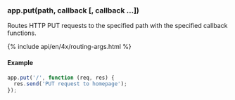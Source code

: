 <h3 id='app.put.method'>app.put(path, callback [, callback ...])<span class="avaibility"></span> <span class="deprecated"></span></h3>

Routes HTTP PUT requests to the specified path with the specified callback functions.

{% include api/en/4x/routing-args.html %}

#### Example

```js
app.put('/', function (req, res) {
  res.send('PUT request to homepage');
});
```
